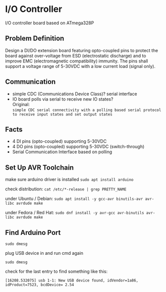 # I/O Controller
I/O controller board based on ATmega328P



## Problem Definition
Design a DI/DO extension board featuring opto-coupled pins to protect the board against over-voltage from ESD (electrostatic discharge) and to improve EMC (electromagnetic compatibility) immunity. The pins shall support a voltage range of 5-30VDC with a low current load (signal only).



## Communication
* simple CDC (Communications Device Class)? serial interface
* IO board polls via serial to receive new IO states?  
Original:  
```simple CDC serial connectivity with a polling based serial protocol to receive input states and set output states```



## Facts
* 4 DI pins (opto-coupled) supporting 5-30VDC
* 4 DO pins (opto-coupled) supporting 5-30VDC (switch-through)
* Serial Communication Interface based on polling



## Set Up AVR Toolchain

make sure arduino driver is installed 
```sudo apt install arduino```

check distribution:
```cat /etc/*-release | grep PRETTY_NAME```

under Ubuntu / Debian:
```sudo apt install -y gcc-avr binutils-avr avr-libc avrdude make```

under Fedora / Red Hat:
```sudo dnf install -y avr-gcc avr-binutils avr-libc avrdude make```



## Find Arduino Port

```sudo dmesg``` 

plug USB device in and run cmd again 

```sudo dmesg``` 

check for the last entry to find something like this: 

```[16208.532075] usb 1-1: New USB device found, idVendor=1a86, idProduct=7523, bcdDevice= 2.54```

